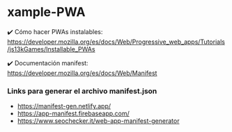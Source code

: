# xample-PWA

✔️ Cómo hacer PWAs instalables: https://developer.mozilla.org/es/docs/Web/Progressive_web_apps/Tutorials/js13kGames/Installable_PWAs

✔️ Documentación manifest: https://developer.mozilla.org/es/docs/Web/Manifest

### Links para generar el archivo manifest.json
- https://manifest-gen.netlify.app/
- https://app-manifest.firebaseapp.com/
- https://www.seochecker.it/web-app-manifest-generator
  
